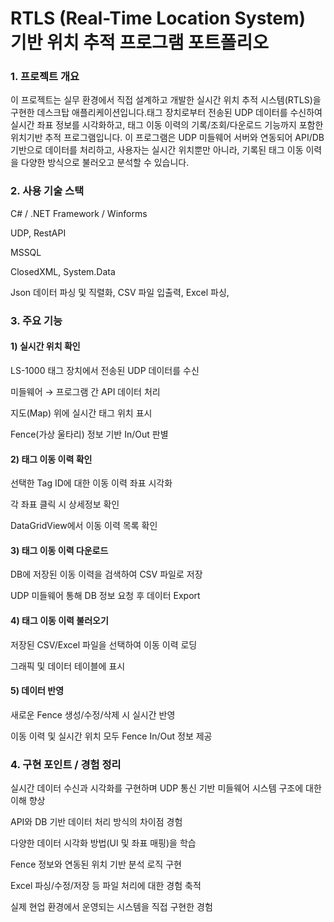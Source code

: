 # RTLS (Real-Time Location System) 기반 위치 추적 프로그램 포트폴리오


### 1. 프로젝트 개요

이 프로젝트는 실무 환경에서 직접 설계하고 개발한 실시간 위치 추적 시스템(RTLS)을 구현한 데스크탑 애플리케이션입니다.태그 장치로부터 전송된 UDP 데이터를 수신하여 실시간 좌표 정보를 시각화하고,
태그 이동 이력의 기록/조회/다운로드 기능까지 포함한 위치기반 추적 프로그램입니다. 이 프로그램은 UDP 미들웨어 서버와 연동되어 API/DB 기반으로 데이터를 처리하고, 사용자는 실시간 위치뿐만 아니라, 기록된 태그 이동 이력을 다양한 방식으로 불러오고 분석할 수 있습니다.




### 2. 사용 기술 스택

C# / .NET Framework / Winforms

UDP, RestAPI

MSSQL

ClosedXML, System.Data

Json 데이터 파싱 및 직렬화, CSV 파일 입출력, Excel 파싱,




### 3. 주요 기능

#### 1) 실시간 위치 확인
LS-1000 태그 장치에서 전송된 UDP 데이터를 수신

미들웨어 → 프로그램 간 API 데이터 처리

지도(Map) 위에 실시간 태그 위치 표시

Fence(가상 울타리) 정보 기반 In/Out 판별


#### 2) 태그 이동 이력 확인
선택한 Tag ID에 대한 이동 이력 좌표 시각화

각 좌표 클릭 시 상세정보 확인

DataGridView에서 이동 이력 목록 확인


#### 3) 태그 이동 이력 다운로드
DB에 저장된 이동 이력을 검색하여 CSV 파일로 저장

UDP 미들웨어 통해 DB 정보 요청 후 데이터 Export


#### 4) 태그 이동 이력 불러오기
저장된 CSV/Excel 파일을 선택하여 이동 이력 로딩

그래픽 및 데이터 테이블에 표시


#### 5) 데이터 반영
새로운 Fence 생성/수정/삭제 시 실시간 반영

이동 이력 및 실시간 위치 모두 Fence In/Out 정보 제공




### 4.  구현 포인트 / 경험 정리
실시간 데이터 수신과 시각화를 구현하며 UDP 통신 기반 미들웨어 시스템 구조에 대한 이해 향상

API와 DB 기반 데이터 처리 방식의 차이점 경험

다양한 데이터 시각화 방법(UI 및 좌표 매핑)을 학습

Fence 정보와 연동된 위치 기반 분석 로직 구현

Excel 파싱/수정/저장 등 파일 처리에 대한 경험 축적

실제 현업 환경에서 운영되는 시스템을 직접 구현한 경험




